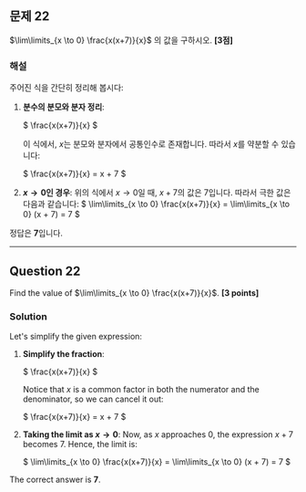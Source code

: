## 문제 22
$\lim\limits_{x \to 0} \frac{x(x+7)}{x}$ 의 값을 구하시오. **[3점]**

### 해설
주어진 식을 간단히 정리해 봅시다:

1. **분수의 분모와 분자 정리**:

   $
   \frac{x(x+7)}{x}
   $

   이 식에서, $x$는 분모와 분자에서 공통인수로 존재합니다. 따라서 $x$를 약분할 수 있습니다:

   $
   \frac{x(x+7)}{x} = x + 7
   $

2. **$x \to 0$인 경우**:
   위의 식에서 $x \to 0$일 때, $x + 7$의 값은 $7$입니다. 따라서 극한 값은 다음과 같습니다:
   $
   \lim\limits_{x \to 0} \frac{x(x+7)}{x} = \lim\limits_{x \to 0} (x + 7) = 7
   $

정답은 **7**입니다.

---

## Question 22
Find the value of $\lim\limits_{x \to 0} \frac{x(x+7)}{x}$. **[3 points]**

### Solution
Let's simplify the given expression:

1. **Simplify the fraction**:

   $
   \frac{x(x+7)}{x}
   $

   Notice that $x$ is a common factor in both the numerator and the denominator, so we can cancel it out:

   $
   \frac{x(x+7)}{x} = x + 7
   $

2. **Taking the limit as $x \to 0$**:
   Now, as $x$ approaches $0$, the expression $x + 7$ becomes $7$. Hence, the limit is:
   
   $
   \lim\limits_{x \to 0} \frac{x(x+7)}{x} = \lim\limits_{x \to 0} (x + 7) = 7
   $

The correct answer is **7**.
